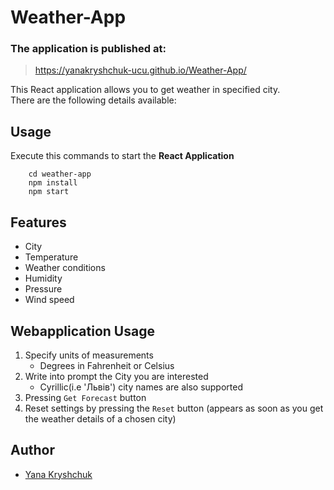 # Weather-App

### The application is published at:
> https://yanakryshchuk-ucu.github.io/Weather-App/

This React application allows you to get weather in specified city.\
There are the following details available:

## Usage

Execute this commands to start the **React Application**
```{shell script}
    cd weather-app
    npm install
    npm start
```
    
## Features

- City
- Temperature
- Weather conditions
- Humidity
- Pressure
- Wind speed 

## Webapplication Usage

1. Specify units of measurements
     - Degrees in Fahrenheit or Celsius
2. Write into prompt the City you are interested
    - Cyrillic(i.e 'Львів') city names are also supported 
3. Pressing `Get Forecast` button
4. Reset settings by pressing the `Reset` button 
(appears as soon as you get the weather details of a chosen city)
 
## Author
- [Yana Kryshchuk](https://github.com/yanakryshchuk-ucu)
